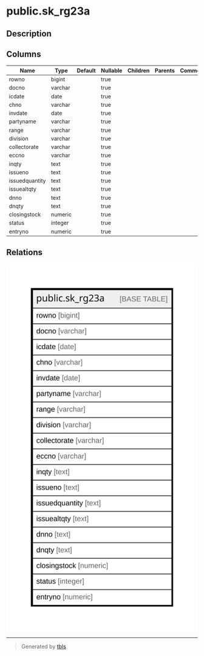 # public.sk_rg23a

## Description

## Columns

| Name | Type | Default | Nullable | Children | Parents | Comment |
| ---- | ---- | ------- | -------- | -------- | ------- | ------- |
| rowno | bigint |  | true |  |  |  |
| docno | varchar |  | true |  |  |  |
| icdate | date |  | true |  |  |  |
| chno | varchar |  | true |  |  |  |
| invdate | date |  | true |  |  |  |
| partyname | varchar |  | true |  |  |  |
| range | varchar |  | true |  |  |  |
| division | varchar |  | true |  |  |  |
| collectorate | varchar |  | true |  |  |  |
| eccno | varchar |  | true |  |  |  |
| inqty | text |  | true |  |  |  |
| issueno | text |  | true |  |  |  |
| issuedquantity | text |  | true |  |  |  |
| issuealtqty | text |  | true |  |  |  |
| dnno | text |  | true |  |  |  |
| dnqty | text |  | true |  |  |  |
| closingstock | numeric |  | true |  |  |  |
| status | integer |  | true |  |  |  |
| entryno | numeric |  | true |  |  |  |

## Relations

![er](public.sk_rg23a.svg)

---

> Generated by [tbls](https://github.com/k1LoW/tbls)
